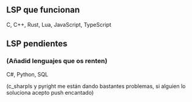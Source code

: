 ## LSP que funcionan 

C, C++, Rust, Lua, JavaScript, TypeScript

## LSP pendientes
### (Añadid lenguajes que os renten)

C#, Python, SQL

(c_sharpls y pyright me están dando bastantes problemas, si alguien lo soluciona acepto push encantado)
